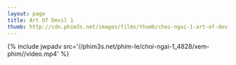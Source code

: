 ```yaml
---
layout: page
title: Art Of Devil 1
thumb: http://cdn.phim3s.net/images/films/thumb/choi-ngai-1-art-of-devil-1-2004.jpg
---
```

{% include jwpadv src='//phim3s.net/phim-le/choi-ngai-1_4828/xem-phim//video.mp4' %}